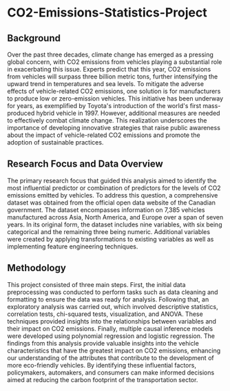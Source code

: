 # CO2-Emissions-Statistics-Project

## Background
Over the past three decades, climate change has emerged as a pressing global concern, with CO2 emissions from vehicles playing a substantial role in exacerbating this issue. Experts predict that this year, CO2 emissions from vehicles will surpass three billion metric tons, further intensifying the upward trend in temperatures and sea levels. To mitigate the adverse effects of vehicle-related CO2 emissions, one solution is for manufacturers to produce low or zero-emission vehicles. This initiative has been underway for years, as exemplified by Toyota's introduction of the world's first mass-produced hybrid vehicle in 1997. However, additional measures are needed to effectively combat climate change. This realization underscores the importance of developing innovative strategies that raise public awareness about the impact of vehicle-related CO2 emissions and promote the adoption of sustainable practices.

## Research Focus and Data Overview
The primary research focus that guided this analysis aimed to identify the most influential predictor or combination of predictors for the levels of CO2 emissions emitted by vehicles. To address this question, a comprehensive dataset was obtained from the official open data website of the Canadian government. The dataset encompasses information on 7,385 vehicles manufactured across Asia, North America, and Europe over a span of seven years. In its original form, the dataset includes nine variables, with six being categorical and the remaining three being numeric. Additional variables were created by applying transformations to existing variables as well as implementing feature engineering techniques.

## Methodology
This project consisted of three main steps. First, the initial data preprocessing was conducted to perform tasks such as data cleaning and formatting to ensure the data was ready for analysis. Following that, an exploratory analysis was carried out, which involved descriptive statistics, correlation tests, chi-squared tests, visualization, and ANOVA. These techniques provided insights into the relationships between variables and their impact on CO2 emissions. Finally, multiple causal inference models were developed using polynomial regression and logistic regression. The findings from this analysis provide valuable insights into the vehicle characteristics that have the greatest impact on CO2 emissions, enhancing our understanding of the attributes that contribute to the development of more eco-friendly vehicles. By identifying these influential factors, policymakers, automakers, and consumers can make informed decisions aimed at reducing the carbon footprint of the transportation sector.

